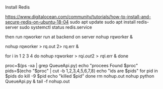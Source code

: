 Install Redis

https://www.digitalocean.com/community/tutorials/how-to-install-and-secure-redis-on-ubuntu-18-04
sudo apt update
sudo apt install redis-server
sudo systemctl status redis.service

then run
rqworker
run at backend on server
nohup rqworker &

nohup rqworker > rq.out 2> rq.err &

for i in 1 2 3 4
do
    nohup rqworker > rq$i.out 2> rq$i.err &
done

proc=$(ps -xa | grep  QueueApi.py)
echo "procees Found $proc"
pids=$(echo "$proc" | cut -b 1,2,3,4,5,6,7,8)
echo "ids are $pids"
for pid in $pids
do
kill -9 $pid
echo "killed $pid"
done
rm nohup.out
nohup python QueueApi.py &
tail -f nohup.out


